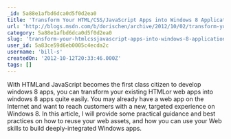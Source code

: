 ```yaml
---
_id: 5a88e1afbd6dca0d5f0d2ea0
title: 'Transform Your HTML/CSS/JavaScript Apps into Windows 8 Application'
url: 'http://blogs.msdn.com/b/dorischen/archive/2012/10/02/transform-your-html-css-javascript-apps-into-windows-8-application.aspx'
category: 5a88e1afbd6dca0d5f0d2ea0
slug: 'transform-your-htmlcssjavascript-apps-into-windows-8-application'
user_id: 5a83ce59d6eb0005c4ecda2c
username: 'bill-s'
createdOn: '2012-10-12T20:33:46.000Z'
tags: []
---
```


With HTMLand JavaScript becomes the first class citizen to develop windows 8 apps, you can transform your existing HTMLor web apps into windows 8 apps quite easily.  You may already have a web app on the Internet and want to reach customers with a new, targeted experience on Windows 8. In this article, I will provide some practical guidance and best practices on how to reuse your web assets, and how you can use your Web skills to build deeply-integrated Windows apps. 
